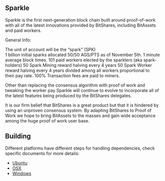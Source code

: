 Sparkle 
------------------
Sparkle is the first next-generation block chain built around proof-of-work with all of the latest innovations provided by BitShares, including BitAssets and paid workers. 

General Info:

   The unit of account will be the “spark” (SPK)   
   1 billion initial sparks allocated 50/50 AGS/PTS as of November 5th.
   1 minute average block times.
   101 paid workers elected by the sparklers (aka spark-holders) 
   50 Spark Mining reward halving every 4 years
   50 Spark Worker reward halving every 4 years divided among all workers proportional to their pay rate.
   100% Transaction fees are paid to miners.

   Other than replacing the consensus algorithm with proof of work and tweaking the worker pay Sparkle will continue to evolve to incorporate all of the latest features being produced by the BitShares delegates.  

   It is our firm belief that BitShares is a great product but that it is hindered by using an unproven consensus system.  By adapting BitShares to Proof of Work we hope to bring BitAssets to the masses and gain wide acceptance among the huge proof of work user base.  


Building
------------------
Different platforms have different steps for handling dependencies, check specific documents
for more details:

* [Ubuntu](https://github.com/sparkle5/Sparkle/blob/master/BUILD_UBUNTU.md)
* [OSX](https://github.com/sparkle5/Sparkle/blob/master/BUILD_OSX.md)
* [Windows](https://github.com/sparkle5/Sparkle/blob/master/BUILD_WIN32.md)
